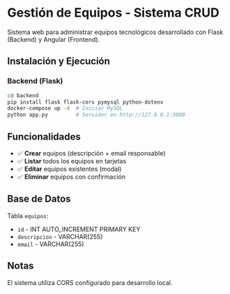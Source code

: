 # Gestión de Equipos - Sistema CRUD

Sistema web para administrar equipos tecnológicos desarrollado con Flask (Backend) y Angular (Frontend).


## Instalación y Ejecución

### Backend (Flask)
```bash
cd backend
pip install flask flask-cors pymysql python-dotenv
docker-compose up -d  # Iniciar MySQL
python app.py         # Servidor en http://127.0.0.1:5000
```

## Funcionalidades

- ✅ **Crear** equipos (descripción + email responsable)
- ✅ **Listar** todos los equipos en tarjetas
- ✅ **Editar** equipos existentes (modal)
- ✅ **Eliminar** equipos con confirmación

## Base de Datos

Tabla `equipos`:
- `id` - INT AUTO_INCREMENT PRIMARY KEY
- `descripcion` - VARCHAR(255)
- `email` - VARCHAR(255)

## Notas

El sistema utiliza CORS configurado para desarrollo local.